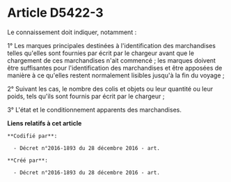 # Article D5422-3

Le connaissement doit indiquer, notamment :

1° Les marques principales destinées à l'identification des marchandises telles qu'elles sont fournies par écrit par le
chargeur avant que le chargement de ces marchandises n'ait commencé ; les marques doivent être suffisantes pour
l'identification des marchandises et être apposées de manière à ce qu'elles restent normalement lisibles jusqu'à la fin du
voyage ;

2° Suivant les cas, le nombre des colis et objets ou leur quantité ou leur poids, tels qu'ils sont fournis par écrit par le
chargeur ;

3° L'état et le conditionnement apparents des marchandises.

**Liens relatifs à cet article**

	**Codifié par**:

	  - Décret n°2016-1893 du 28 décembre 2016 - art.

	**Créé par**:

	  - Décret n°2016-1893 du 28 décembre 2016 - art.
